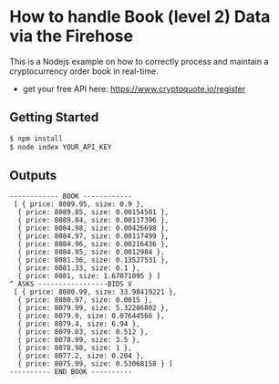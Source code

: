 # How to handle Book (level 2) Data via the Firehose

This is a Nodejs example on how to correctly process and maintain a cryptocurrency order book in real-time.

* get your free API here: https://www.cryptoquote.io/register

## Getting Started

```bash
$ npm install
$ node index YOUR_API_KEY
```

## Outputs

```
------------ BOOK ------------
 [ { price: 8089.95, size: 0.9 },
  { price: 8089.85, size: 0.00154501 },
  { price: 8089.84, size: 0.00117396 },
  { price: 8084.98, size: 0.00426698 },
  { price: 8084.97, size: 0.00117499 },
  { price: 8084.96, size: 0.00216436 },
  { price: 8084.95, size: 0.0012984 },
  { price: 8081.36, size: 0.13527531 },
  { price: 8081.33, size: 0.1 },
  { price: 8081, size: 1.67071095 } ] 
^ ASKS -----------------BIDS V 
 [ { price: 8080.99, size: 33.98419221 },
  { price: 8080.97, size: 0.0015 },
  { price: 8079.99, size: 5.32286802 },
  { price: 8079.9, size: 0.07644566 },
  { price: 8079.4, size: 6.94 },
  { price: 8079.03, size: 0.512 },
  { price: 8078.99, size: 3.5 },
  { price: 8078.98, size: 1 },
  { price: 8077.2, size: 0.204 },
  { price: 8075.99, size: 0.53068158 } ] 
---------- END BOOK ----------
```
